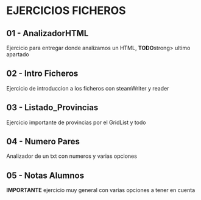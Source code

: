 <html>
  <body>
    <h1>EJERCICIOS FICHEROS</h1>
    <h2>01 - AnalizadorHTML</h2>
    <p>Ejercicio para entregar donde analizamos un HTML, <strong>TODO</strong>strong> ultimo apartado</p>
    <h2>02 - Intro Ficheros</h2>
    <p>Ejercicio de introduccion a los ficheros con steamWriter y reader</p>
    <h2>03 - Listado_Provincias</h2>
    <p>Ejercicio importante de provincias por el GridList y todo</p>
    <h2>04 - Numero Pares</h2>
    <p>Analizador de un txt con numeros y varias opciones</p>
    <h2>05 - Notas Alumnos</h2>
    <p><strong>IMPORTANTE</strong> ejercicio muy general con varias opciones a tener en cuenta</p>
  </body>
</html>
